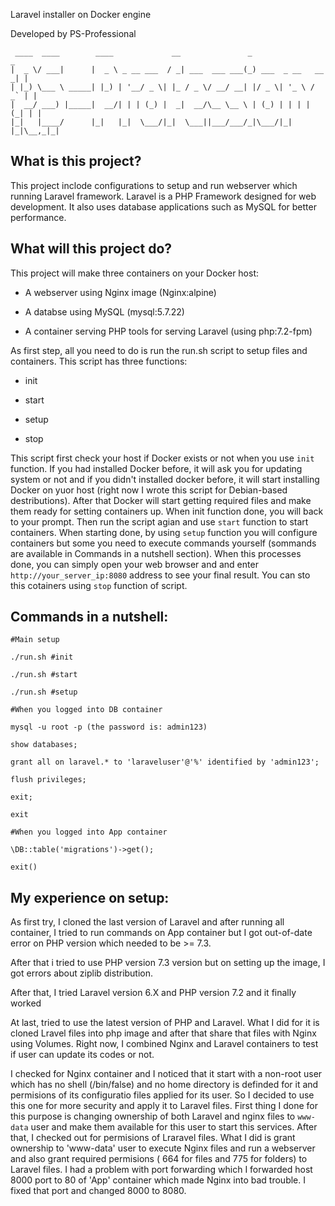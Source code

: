 Laravel installer on Docker engine

Developed by PS-Professional

     ____  ____        ____             __               _                   _ 
    |  _ \/ ___|      |  _ \ _ __ ___  / _| ___  ___ ___(_) ___  _ __   __ _| |
    | |_) \___ \ _____| |_) | '__/ _ \| |_ / _ \/ __/ __| |/ _ \| '_ \ / _` | |
    |  __/ ___) |_____|  __/| | | (_) |  _|  __/\__ \__ \ | (_) | | | | (_| | |
    |_|   |____/      |_|   |_|  \___/|_|  \___||___/___/_|\___/|_| |_|\__,_|_|


## What is this project?

This project inclode configurations to setup and run webserver which running Laravel framework. Laravel is a PHP Framework designed for web development. It also uses database applications such as MySQL for better performance.

## What will this project do?


This project will make three containers on your Docker host:


* A webserver using Nginx image (Nginx:alpine)

* A databse using MySQL (mysql:5.7.22)

* A container serving PHP tools for serving Laravel (using php:7.2-fpm)


As first step, all you need to do is run the run.sh script to setup files and containers. This script has three functions:
* init 

* start

* setup

* stop

This script first check your host if Docker exists or not when you use `init` function. If you had installed Docker before, it will ask you for updating system or not and if you didn't installed docker before, it will start installing Docker on yuor host (right now I wrote this script for Debian-based destributions). After that Docker will start getting required files and make them ready for setting containers up. When init function done, you will back to your prompt. Then run the script agian and use `start` function to start containers. When starting done, by using `setup` function you will configure containers but some you need to execute commands yourself (sommands are available in Commands in a nutshell section). When this processes done, you can simply open your web browser and and enter `http://your_server_ip:8080` address to see your final result. You can sto this cotainers using `stop` function of script.

## Commands in a nutshell:

~~~
#Main setup

./run.sh #init

./run.sh #start

./run.sh #setup

#When you logged into DB container

mysql -u root -p (the password is: admin123)

show databases;

grant all on laravel.* to 'laraveluser'@'%' identified by 'admin123';

flush privileges;

exit;

exit

#When you logged into App container

\DB::table('migrations')->get();

exit()
~~~

## My experience on setup:


As first try, I cloned the last version of Laravel and after running all container, I tried to run commands on App container but I got out-of-date error on PHP version which needed to be >= 7.3. 

After that i tried to use PHP version 7.3 version but on setting up the image, I got errors about ziplib distribution.

After that, I tried Laravel version 6.X and PHP version 7.2 and it finally worked

At last, tried to use the latest version of PHP and Laravel. What I did for it is cloned Lravel files into php image and after that share that files with Nginx using Volumes. Right now, I combined Nginx and Laravel containers to test if user can update its codes or not.

I checked for Nginx container and I noticed that it start with a non-root user which has no shell (/bin/false) and no home directory is definded for it and permisions of its configuratio files applied for its user. So I decided to use this one for more security and apply it to Laravel files. First thing I done for this purpose is changing ownership of both Laravel and nginx files to `www-data` user and make them available for this user to start this services. After that, I checked out for permisions of Lraravel files. What I did is grant ownership to 'www-data' user to execute Nginx files and run a webserver and also grant required permisions ( 664 for files and 775 for folders) to Laravel files. I had a problem with port forwarding which I forwarded host 8000 port to 80 of 'App' container which made Nginx into bad trouble. I fixed that port and changed 8000 to 8080. 
